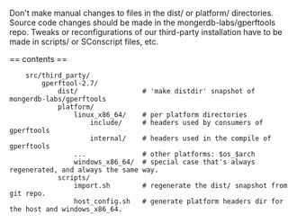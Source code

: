 

Don't make manual changes to files in the dist/ or platform/ directories.
Source code changes should be made in the mongerdb-labs/gperftools repo.
Tweaks or reconfigurations of our third-party installation have to be
made in scripts/ or SConscript files, etc.

== contents ==

```
    src/third_party/
        gperftool-2.7/
            dist/                # 'make distdir' snapshot of mongerdb-labs/gperftools
            platform/
                linux_x86_64/    # per platform directories
                    include/     # headers used by consumers of gperftools
                    internal/    # headers used in the compile of gperftools
                ...              # other platforms: $os_$arch
                windows_x86_64/  # special case that's always regenerated, and always the same way.
            scripts/
                import.sh        # regenerate the dist/ snapshot from git repo.
                host_config.sh   # generate platform headers dir for the host and windows_x86_64.
```

